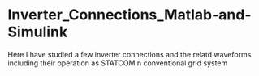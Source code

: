 # Inverter_Connections_Matlab-and-Simulink
Here I have studied a few inverter connections and the relatd waveforms including their operation as STATCOM n conventional grid system
